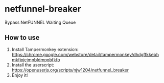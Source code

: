 # netfunnel-breaker
Bypass NetFUNNEL Waiting Queue

## How to use
1. Install Tampermonkey extension: https://chrome.google.com/webstore/detail/tampermonkey/dhdgffkkebhmkfjojejmpbldmpobfkfo
2. Install the userscript: https://openuserjs.org/scripts/njw1204/netfunnel_breaker
3. Enjoy it!
